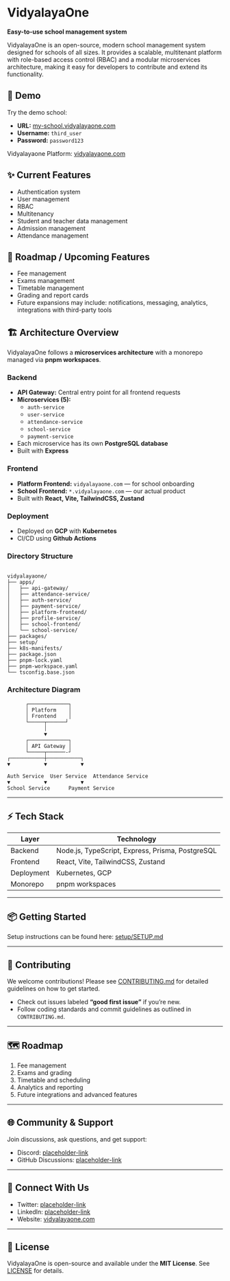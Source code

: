 # VidyalayaOne

**Easy-to-use school management system**  

VidyalayaOne is an open-source, modern school management system designed for schools of all sizes. It provides a scalable, multitenant platform with role-based access control (RBAC) and a modular microservices architecture, making it easy for developers to contribute and extend its functionality.

## 🚀 Demo

Try the demo school:

- **URL:** [my-school.vidyalayaone.com](https://my-school.vidyalayaone.com)  
- **Username:** `third_user`  
- **Password:** `password123`

Vidyalayaone Platform: [vidyalayaone.com](https://vidyalayaone.com)

## ✨ Current Features

- Authentication system  
- User management 
- RBAC
- Multitenancy
- Student and teacher data management
- Admission management
- Attendance management

## 🔮 Roadmap / Upcoming Features

- Fee management  
- Exams management  
- Timetable management  
- Grading and report cards  
- Future expansions may include: notifications, messaging, analytics, integrations with third-party tools

## 🏗 Architecture Overview

VidyalayaOne follows a **microservices architecture** with a monorepo managed via **pnpm workspaces**.

### Backend
- **API Gateway:** Central entry point for all frontend requests  
- **Microservices (5):**  
  - `auth-service`  
  - `user-service`  
  - `attendance-service`  
  - `school-service`  
  - `payment-service`  
- Each microservice has its own **PostgreSQL database**  
- Built with **Express**

### Frontend
- **Platform Frontend:** `vidyalayaone.com` — for school onboarding  
- **School Frontend:** `*.vidyalayaone.com` — our actual product
- Built with **React, Vite, TailwindCSS, Zustand**

### Deployment
- Deployed on **GCP** with **Kubernetes**  
- CI/CD using  **Github Actions**

### Directory Structure
```

vidyalayaone/
├── apps/
│   ├── api-gateway/
│   ├── attendance-service/
│   ├── auth-service/
│   ├── payment-service/
│   ├── platform-frontend/
│   ├── profile-service/
│   ├── school-frontend/
│   └── school-service/
├── packages/
├── setup/
├── k8s-manifests/
├── package.json
├── pnpm-lock.yaml
├── pnpm-workspace.yaml
└── tsconfig.base.json

```

### Architecture Diagram
```
      ┌─────────────┐
      │ Platform    │
      │ Frontend    │
      └─────┬──────┘
            │
            ▼
      ┌─────────────┐
      │ API Gateway │
      └─────┬──────-┘
┌───────────┼───────────┐
▼           ▼           ▼

Auth Service  User Service  Attendance Service
▼           ▼           ▼
School Service      Payment Service

```

---

## ⚡ Tech Stack

| Layer       | Technology |
|------------|------------|
| Backend     | Node.js, TypeScript, Express, Prisma, PostgreSQL |
| Frontend    | React, Vite, TailwindCSS, Zustand |
| Deployment  | Kubernetes, GCP |
| Monorepo    | pnpm workspaces |

---

## 📦 Getting Started

Setup instructions can be found here: [setup/SETUP.md](setup/SETUP.md)

---

## 🤝 Contributing

We welcome contributions! Please see [CONTRIBUTING.md](CONTRIBUTING.md) for detailed guidelines on how to get started.  

- Check out issues labeled **“good first issue”** if you’re new.  
- Follow coding standards and commit guidelines as outlined in `CONTRIBUTING.md`.  

---

## 🗺 Roadmap

1. Fee management  
2. Exams and grading  
3. Timetable and scheduling  
4. Analytics and reporting  
5. Future integrations and advanced features  

---

## 🌐 Community & Support

Join discussions, ask questions, and get support:  

- Discord: [placeholder-link](https://discord.gg/placeholder)  
- GitHub Discussions: [placeholder-link](https://github.com/placeholder)  

---

## 📱 Connect With Us

- Twitter: [placeholder-link](https://twitter.com/placeholder)  
- LinkedIn: [placeholder-link](https://linkedin.com/company/placeholder)  
- Website: [vidyalayaone.com](https://vidyalayaone.com)  

---

## 📄 License

VidyalayaOne is open-source and available under the **MIT License**. See [LICENSE](LICENSE) for details.



